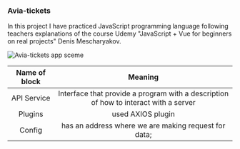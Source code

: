 ### Avia-tickets

In this project I have practiced JavaScript programming language following teachers explanations of the course Udemy "JavaScript + Vue for beginners on real projects" Denis Mescharyakov.

![Avia-tickets app sceme](https://github.com/tati267/Avia-tickets/tree/master/img/sceme.jpg "App sceme")

| Name of block | Meaning |
|:-------:| :------:|
| API Service | Interface that provide a program with a description of how to interact with a server |
| Plugins | used AXIOS plugin |
| Config | has an address where we are making request for data; |
